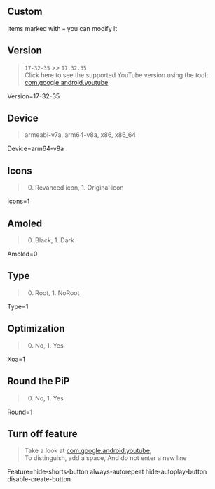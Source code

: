 **Custom**
---

Items marked with `=` you can modify it 

**Version**
---
> `17-32-35` >> `17.32.35`<br/>
> Click here to see the supported YouTube version using the tool: [com.google.android.youtube](https://github.com/revanced/revanced-patches)


Version=17-32-35

**Device**
---
> armeabi-v7a, arm64-v8a, x86, x86_64

Device=arm64-v8a

**Icons**
---
> 0. Revanced icon, 1. Original icon

Icons=1

**Amoled**
---
> 0. Black, 1. Dark

Amoled=0

**Type**
---
> 0. Root, 1. NoRoot

Type=1

**Optimization**
---
> 0. No, 1. Yes

Xoa=1

**Round the PiP**
---
> 0. No, 1. Yes

Round=1


**Turn off feature**
---
> Take a look at [com.google.android.youtube](https://github.com/revanced/revanced-patches), <br/> To distinguish, add a space, And do not enter a new line

Feature=hide-shorts-button always-autorepeat hide-autoplay-button disable-create-button
